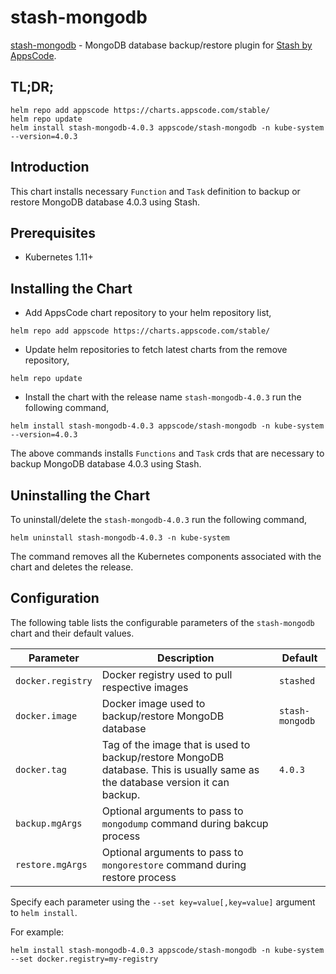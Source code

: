 # stash-mongodb

[stash-mongodb](https://github.com/stashed/stash-mongodb) - MongoDB database backup/restore plugin for [Stash by AppsCode](https://appscode.com/products/stash/).

## TL;DR;

```console
helm repo add appscode https://charts.appscode.com/stable/
helm repo update
helm install stash-mongodb-4.0.3 appscode/stash-mongodb -n kube-system --version=4.0.3
```

## Introduction

This chart installs necessary `Function` and `Task` definition to backup or restore MongoDB database 4.0.3 using Stash.

## Prerequisites

- Kubernetes 1.11+

## Installing the Chart

- Add AppsCode chart repository to your helm repository list,

```console
helm repo add appscode https://charts.appscode.com/stable/
```

- Update helm repositories to fetch latest charts from the remove repository,

```console
helm repo update
```

- Install the chart with the release name `stash-mongodb-4.0.3` run the following command,

```console
helm install stash-mongodb-4.0.3 appscode/stash-mongodb -n kube-system --version=4.0.3
```

The above commands installs `Functions` and `Task` crds that are necessary to backup MongoDB database 4.0.3 using Stash.

## Uninstalling the Chart

To uninstall/delete the `stash-mongodb-4.0.3` run the following command,

```console
helm uninstall stash-mongodb-4.0.3 -n kube-system
```

The command removes all the Kubernetes components associated with the chart and deletes the release.

## Configuration

The following table lists the configurable parameters of the `stash-mongodb` chart and their default values.

| Parameter         | Description                                                                                                                   | Default         |
| ----------------- | ----------------------------------------------------------------------------------------------------------------------------- | --------------- |
| `docker.registry` | Docker registry used to pull respective images                                                                                | `stashed`       |
| `docker.image`    | Docker image used to backup/restore MongoDB database                                                                          | `stash-mongodb` |
| `docker.tag`      | Tag of the image that is used to backup/restore MongoDB database. This is usually same as the database version it can backup. | `4.0.3`         |
| `backup.mgArgs`   | Optional arguments to pass to `mongodump` command during bakcup process                                                       |                 |
| `restore.mgArgs`  | Optional arguments to pass to `mongorestore` command during restore process                                                   |                 |

Specify each parameter using the `--set key=value[,key=value]` argument to `helm install`.

For example:

```console
helm install stash-mongodb-4.0.3 appscode/stash-mongodb -n kube-system --set docker.registry=my-registry
```
